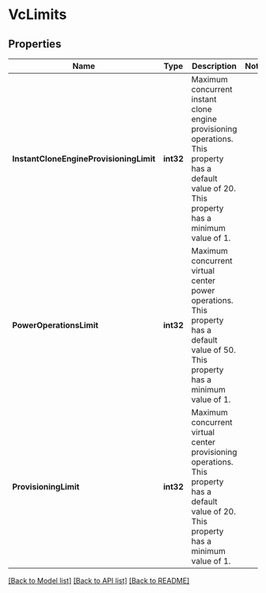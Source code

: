 # VcLimits

## Properties

Name | Type | Description | Notes
------------ | ------------- | ------------- | -------------
**InstantCloneEngineProvisioningLimit** | **int32** | Maximum concurrent instant clone engine provisioning operations. This property has a default value of 20. This property has a minimum value of 1. | 
**PowerOperationsLimit** | **int32** | Maximum concurrent virtual center power operations. This property has a default value of 50. This property has a minimum value of 1. | 
**ProvisioningLimit** | **int32** | Maximum concurrent virtual center provisioning operations. This property has a default value of 20. This property has a minimum value of 1. | 

[[Back to Model list]](../README.md#documentation-for-models) [[Back to API list]](../README.md#documentation-for-api-endpoints) [[Back to README]](../README.md)



